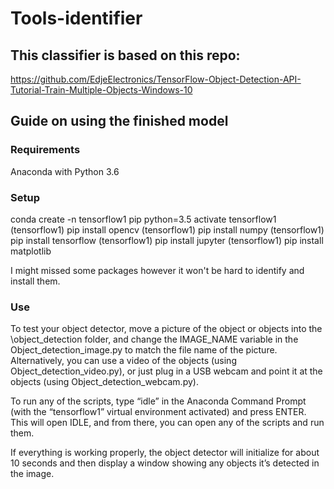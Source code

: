 # Tools-identifier

## This classifier is based on this repo:
https://github.com/EdjeElectronics/TensorFlow-Object-Detection-API-Tutorial-Train-Multiple-Objects-Windows-10

## Guide on using the finished model
### Requirements
Anaconda with Python 3.6

### Setup
conda create -n tensorflow1 pip python=3.5
activate tensorflow1
(tensorflow1)  pip install opencv
(tensorflow1)  pip install numpy
(tensorflow1)  pip install tensorflow
(tensorflow1)  pip install jupyter
(tensorflow1)  pip install matplotlib

I might missed some packages however it won't be hard to identify and install them.

### Use
To test your object detector, move a picture of the object or objects into the \object_detection folder, and change the IMAGE_NAME variable in the Object_detection_image.py to match the file name of the picture. Alternatively, you can use a video of the objects (using Object_detection_video.py), or just plug in a USB webcam and point it at the objects (using Object_detection_webcam.py).

To run any of the scripts, type “idle” in the Anaconda Command Prompt (with the “tensorflow1” virtual environment activated) and press ENTER. This will open IDLE, and from there, you can open any of the scripts and run them.

If everything is working properly, the object detector will initialize for about 10 seconds and then display a window showing any objects it’s detected in the image.
